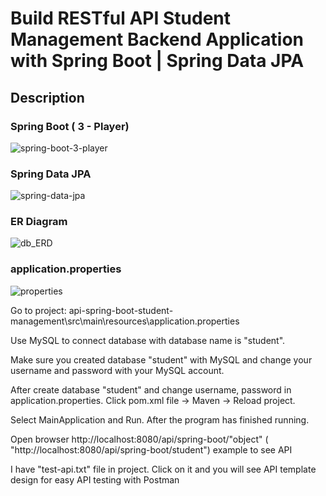 # Build RESTful API Student Management Backend Application with Spring Boot | Spring Data JPA
## Description

### Spring Boot ( 3 - Player)

![spring-boot-3-player](https://user-images.githubusercontent.com/86077654/138086348-6cb23128-f9ec-4e20-9f36-0aac9006e7ac.png)

### Spring Data JPA

![spring-data-jpa](https://user-images.githubusercontent.com/86077654/138416546-b0d373ce-78c9-47da-aae8-4f8b0b6d392e.png)

### ER Diagram

![db_ERD](https://user-images.githubusercontent.com/86077654/137906442-364339f9-f246-4bd0-8c9d-f00a6261021c.png)

### application.properties

![properties](https://user-images.githubusercontent.com/86077654/137910033-4012bc3d-6e28-406b-8cc9-dfe826c790af.png)

Go to project: api-spring-boot-student-management\src\main\resources\application.properties 

Use MySQL to connect database with database name is "student".

Make sure you created database "student" with MySQL and change your username and password with your MySQL account.

After create database "student" and change username, password in application.properties. Click pom.xml file -> Maven -> Reload project.

Select MainApplication and Run. After the program has finished running.

Open browser http://localhost:8080/api/spring-boot/"object" ( "http://localhost:8080/api/spring-boot/student") example to see API

I have "test-api.txt" file in project. Click on it and you will see API template design for easy API testing with Postman










